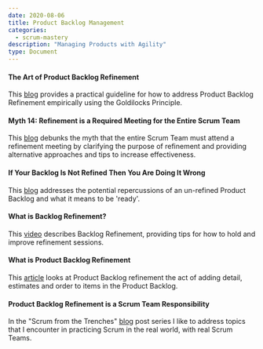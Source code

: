 ```yaml
---
date: 2020-08-06
title: Product Backlog Management
categories:
  - scrum-mastery
description: "Managing Products with Agility"
type: Document
---
```

#### The Art of Product Backlog Refinement
This [blog](https://www.scrum.org/resources/blog/art-product-backlog-refinement) provides a practical guideline for how to address Product Backlog Refinement empirically using the Goldilocks Principle.

#### Myth 14: Refinement is a Required Meeting for the Entire Scrum Team
This [blog](https://www.scrum.org/resources/blog/myth-14-refinement-required-meeting-entire-scrum-team) debunks the myth that the entire Scrum Team must attend a refinement meeting by clarifying the purpose of refinement and providing alternative approaches and tips to increase effectiveness.

#### If Your Backlog Is Not Refined Then You Are Doing It Wrong
This [blog](https://www.scrum.org/resources/blog/if-your-backlog-not-refined-then-you-are-doing-it-wrong) addresses the potential repercussions of an un-refined Product Backlog and what it means to be 'ready'.

#### What is Backlog Refinement?
This [video](https://youtu.be/k0JzDpEwoVA) describes Backlog Refinement, providing tips for how to hold and improve refinement sessions.

#### What is Product Backlog Refinement
This [article](https://www.visual-paradigm.com/scrum/what-is-product-backlog-refinement/) looks at Product Backlog refinement the act of adding detail, estimates and order to items in the Product Backlog.

#### Product Backlog Refinement is a Scrum Team Responsibility
In the "Scrum from the Trenches" [blog](https://www.scrum.org/resources/blog/scrum-trenches-product-backlog-refinement-scrum-team-responsibility) post series I like to address topics that I encounter in practicing Scrum in the real world, with real Scrum Teams.
